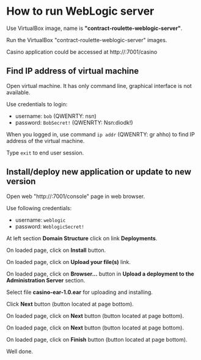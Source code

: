 # How to run WebLogic server

Use VirtualBox image, name is __"contract-roulette-weblogic-server"__.

Run the VirtualBox "contract-roulette-weblogic-server" images.

Casino application could be accessed at http://<VIRTUAL-MACHINE-IP>:7001/casino



## Find IP address of virtual machine

Open virtual machine. It has only command line, graphical interface is not available.

Use credentials to login:

- username: `bob`    (QWENRTY: nsn)
- password: `BobSecret!`    (QWENRTY: Nsn:diodk!)



When you logged in, use command `ip addr` (QWENRTY: gr ahho)  to find IP address of the virtual machine.

Type `exit` to end user session.



## Install/deploy new application or update to new version

Open web "http://<VIRTUAL-MACHINE-IP>:7001/console" page in web browser.

Use following credentials:

- username: `weblogic`
- password: `WeblogicSecret!`

At left section __Domain Structure__ click on link __Deployments__.

On loaded page, click on __Install__ button.

On loaded page, click on __Upload your file(s)__ link.

On loaded page, click on __Browser...__ button in __Upload a deployment to the Administration Server__ section.

Select file __casino-ear-1.0.ear__ for uploading and installing.

Click __Next__ button (button located at page bottom).

On loaded page, click on __Next__ button (button located at page bottom).

On loaded page, click on __Next__ button (button located at page bottom).

On loaded page, click on __Finish__ button (button located at page bottom).

Well done.
